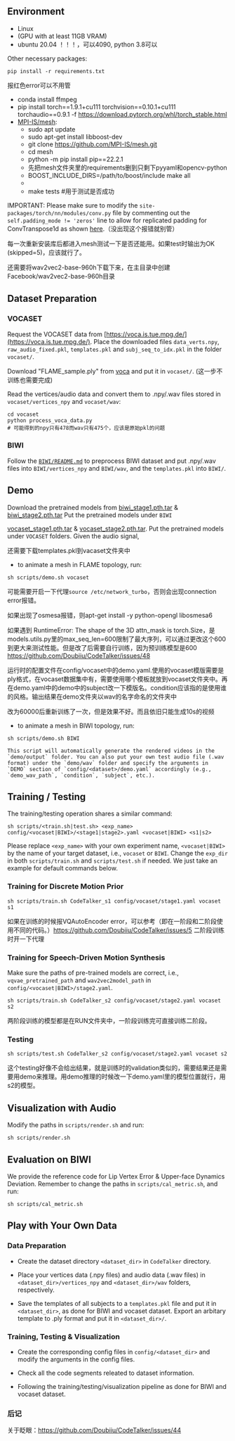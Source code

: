 

## **Environment**
- Linux
- (GPU with at least 11GB VRAM)
- ubuntu 20.04 ！！！，可以4090, python 3.8可以

Other necessary packages:
```
pip install -r requirements.txt
```
报红色error可以不用管
- conda install ffmpeg
- pip install torch==1.9.1+cu111 torchvision==0.10.1+cu111 torchaudio==0.9.1 -f https://download.pytorch.org/whl/torch_stable.html
- [MPI-IS/mesh](https://github.com/MPI-IS/mesh):
  -  sudo apt update
  -  sudo apt-get install libboost-dev
  -  git clone https://github.com/MPI-IS/mesh.git
  -  cd mesh
  -  python -m pip install pip==22.2.1
  -  先把mesh文件夹里的requirements删到只剩下pyyaml和opencv-python
  -  BOOST_INCLUDE_DIRS=/path/to/boost/include make all
  -  
  -  make tests #用于测试是否成功

IMPORTANT: Please make sure to modify the `site-packages/torch/nn/modules/conv.py` file by commenting out the `self.padding_mode != 'zeros'` line to allow for replicated padding for ConvTranspose1d as shown [here](https://github.com/NVIDIA/tacotron2/issues/182).（没出现这个报错就别管）

每一次重新安装库后都进入mesh测试一下是否还能用。如果test时输出为OK (skipped=5)，应该就行了。

还需要将wav2vec2-base-960h下载下来，在主目录中创建Facebook/wav2vec2-base-960h目录

## **Dataset Preparation**
### VOCASET
Request the VOCASET data from [https://voca.is.tue.mpg.de/](https://voca.is.tue.mpg.de/). Place the downloaded files `data_verts.npy`, `raw_audio_fixed.pkl`, `templates.pkl` and `subj_seq_to_idx.pkl` in the folder `vocaset/`. 

Download "FLAME_sample.ply" from [voca](https://github.com/TimoBolkart/voca/tree/master/template) and put it in `vocaset/`. (这一步不训练也需要完成)

Read the vertices/audio data and convert them to .npy/.wav files stored in `vocaset/vertices_npy` and `vocaset/wav`:
```
cd vocaset
python process_voca_data.py
# 可能得到的npy只有478而wav只有475个，应该是原始pkl的问题
```

### BIWI

Follow the [`BIWI/README.md`](BIWI/README.md) to preprocess BIWI dataset and put .npy/.wav files into `BIWI/vertices_npy` and `BIWI/wav`, and the `templates.pkl` into `BIWI/`.


## **Demo**
Download the pretrained models from [biwi_stage1.pth.tar](https://drive.google.com/file/d/1FSxey5Qug3MgAn69ymwFt8iuvwK6u37d/view?usp=sharing) & [biwi_stage2.pth.tar](https://drive.google.com/file/d/1gSNo9KYeIf6Mx3VYjRXQJBcg7Qv8UiUl/view?usp=sharing) Put the pretrained models under `BIWI`

[vocaset_stage1.pth.tar](https://drive.google.com/file/d/1RszIMsxcWX7WPlaODqJvax8M_dnCIzk5/view?usp=sharing) & [vocaset_stage2.pth.tar](https://drive.google.com/file/d/1phqJ_6AqTJmMdSq-__KY6eVwN4J9iCGP/view?usp=sharing). Put the pretrained models under `VOCASET` folders. Given the audio signal,

还需要下载templates.pkl到vacaset文件夹中

- to animate a mesh in FLAME topology, run: 
```
sh scripts/demo.sh vocaset
```
 可能需要开启一下代理`source /etc/network_turbo`，否则会出现connection error报错。
 
 如果出现了osmesa报错，则apt-get install -y python-opengl libosmesa6
 
 如果遇到 RuntimeError: The shape of the 3D attn_mask is torch.Size，是models.utils.py里的max_seq_len=600限制了最大序列，可以通过更改这个600到更大来测试性能。但是改了后需要自行训练，因为预训练模型是600 https://github.com/Doubiiu/CodeTalker/issues/48

 运行时的配置文件在config/vocaset中的demo.yaml.使用的vocaset模版需要是ply格式，在vocaset数据集中有，需要使用哪个模板就放到vocaset文件夹中。再在demo.yaml中的demo中的subject改一下模版名。condition应该指的是使用谁的风格。输出结果在demo文件夹以wav的名字命名的文件夹中

 改为60000后重新训练了一次，但是效果不好。而且依旧只能生成10s的视频
- to animate a mesh in BIWI topology, run: 
```
sh scripts/demo.sh BIWI
```
	This script will automatically generate the rendered videos in the `demo/output` folder. You can also put your own test audio file (.wav format) under the `demo/wav` folder and specify the arguments in `DEMO` section of `config/<dataset>/demo.yaml` accordingly (e.g., `demo_wav_path`, `condition`, `subject`, etc.).

## **Training / Testing**

The training/testing operation shares a similar command:
```
sh scripts/<train.sh|test.sh> <exp_name> config/<vocaset|BIWI>/<stage1|stage2>.yaml <vocaset|BIWI> <s1|s2>
```
Please replace `<exp_name>` with your own experiment name, `<vocaset|BIWI>` by the name of your target dataset, i.e., `vocaset` or `BIWI`. Change the `exp_dir` in both `scripts/train.sh` and `scripts/test.sh` if needed. We just take an example for default commands below.

### **Training for Discrete Motion Prior**

```
sh scripts/train.sh CodeTalker_s1 config/vocaset/stage1.yaml vocaset s1
```
如果在训练的时候报VQAutoEncoder error，可以参考（即在一阶段和二阶段使用不同的代码。）https://github.com/Doubiiu/CodeTalker/issues/5
二阶段训练时开一下代理

### **Training for Speech-Driven Motion Synthesis**
Make sure the paths of pre-trained models are correct, i.e., `vqvae_pretrained_path` and `wav2vec2model_path` in `config/<vocaset|BIWI>/stage2.yaml`.
```
sh scripts/train.sh CodeTalker_s2 config/vocaset/stage2.yaml vocaset s2
```
两阶段训练的模型都是在RUN文件夹中，一阶段训练完可直接训练二阶段。
### **Testing**
```
sh scripts/test.sh CodeTalker_s2 config/vocaset/stage2.yaml vocaset s2
```
这个testing好像不会给出结果，就是训练时的validation类似的，需要结果还是需要用demo来推理。用demo推理的时候改一下demo.yaml里的模型位置就行，用s2的模型。
## **Visualization with Audio**
Modify the paths in `scripts/render.sh` and run: 
```
sh scripts/render.sh
```

## **Evaluation on BIWI**
We provide the reference code for Lip Vertex Error & Upper-face Dynamics Deviation. Remember to change the paths in `scripts/cal_metric.sh`, and run:
```
sh scripts/cal_metric.sh
```
## **Play with Your Own Data**
###  Data Preparation

- Create the dataset directory `<dataset_dir>` in `CodeTalker` directory. 

- Place your vertices data (.npy files) and audio data (.wav files)  in `<dataset_dir>/vertices_npy` and `<dataset_dir>/wav` folders, respectively. 

- Save the templates of all subjects to a `templates.pkl` file and put it in `<dataset_dir>`, as done for BIWI and vocaset dataset. Export an arbitary template to .ply format and put it in `<dataset_dir>/`.

### Training, Testing & Visualization

- Create the corresponding config files in `config/<dataset_dir>` and modify the arguments in the config files.

- Check all the code segments releated to dataset information.

- Following the training/testing/visualization pipeline as done for BIWI and vocaset dataset.

### 后记

关于眨眼：https://github.com/Doubiiu/CodeTalker/issues/44


